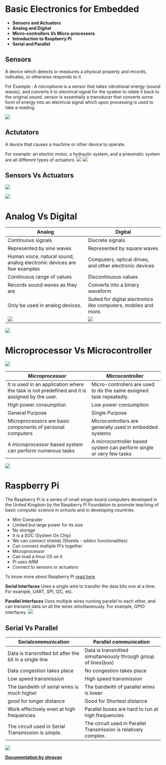 # **Basic Electronics for Embedded**

* **Sensors and Actuators**
* **Analog and Digital**
* **Micro-controllers Vs Micro-processors**
* **Introduction to Raspberry Pi**
* **Serial and Parallel**

## **Sensors**
A device which detects or measures a physical property and records, indicates, or otherwise responds to it.

For Example : A microphone is a sensor that takes vibrational energy (sound waves), and converts it to electrical signal for the system to relate it back to the original sound.
sensor is essentially a transducer that converts some form of energy into an electrical signal which upon processing is used to take a reading.

![](https://circuitdigest.com/sites/default/files/projectimage_tut/Basic-Sensors.jpg)

## **Actutators**
A device that causes a machine or other device to operate.

For example: an electric motor, a hydraulic system, and a pneumatic system are all different types of actuators.
![](https://qphs.fs.quoracdn.net/main-qimg-915195d635b850b1d45a42967ffafffc)
![](https://image1.slideserve.com/2043207/types-of-actuators-l.jpg)
## **Sensors Vs Actuators**
![](https://www.avsystem.com/media/top_sensor_types_used_in_iot-02.png)

![](https://microcontrollerslab.com/wp-content/uploads/2019/02/Difference-between-sensors-and-actuators.gif)

# **Analog Vs Digital**



| Analog | Digital |
| ------ | ------ |
| Continuous signals | Discrete signals |
| Represented by sine waves |Represented by square waves  |
| Human voice, natural sound, analog electronic devices are few examples | Computers, optical drives, and other electronic devices |
| Continuous range of values | Discontinuous values |
| Records sound waves as they are | Converts into a binary waveform |
| Only be used in analog devices. | Suited for digital electronics like computers, mobiles and more. |
| ![](https://encrypted-tbn0.gstatic.com/images?q=tbn%3AANd9GcS7yXp0gxfIQ3mqY0rg-2ZMKErvj0iNidp4BQ&usqp=CAU) | ![](https://encrypted-tbn0.gstatic.com/images?q=tbn%3AANd9GcRT0ZjPnXFQS5pmQxofJ_WmTsA44fbxpJinSg&usqp=CAU) |

![](https://techdifferences.com/wp-content/uploads/2016/08/Analog-Signal-Vs-digital-Signal.jpg) 

# **Microprocessor Vs Microcontroller**
![](https://components101.com/sites/default/files/components/Difference-between-Microprocessor-and-Microcontroller.jpg)

| Microprocessor | Microcontroller |
| ------ | ------ |
| It is used in an application where the task is not predefined and it is assigned by the user. | Micro-controllers are used to do the same assigned task repeatedly. |
| High power consumption | Low power consumption |
| General Purpose | Single Purpose |
| Microprocessors are basic components of personal computers | Microcontrollers are generally used in embedded systems |
| A microprocessor based system can perform numerous tasks | A microcontroller based system can perform single or very few tasks |
![](https://rh6stzxdcl1wf9gj1fkj14uc-wpengine.netdna-ssl.com/wp-content/uploads/2017/10/Fig-1-MicrocontrollerMicroprocesser-300x167-1.png)

# **Raspberry Pi**
The Raspberry Pi is a series of small single-board computers developed in the United Kingdom by the Raspberry Pi Foundation to promote teaching of basic computer science in schools and in developing countries. 

* Mini Computer
* Limited but large power for its size
* No storage
* It is a SOC (System On Chip)
* We can connect shields (Shields - addon functionalities)
* Can connect multiple Pi’s together
* Microprocessor
* Can load a linux OS on it
* Pi uses ARM
* Connect to sensors or actuators

To know more about Raspberry Pi  [read here](https://www.raspberrypi.org/)


**Serial Interfaces**
Uses a single wire to transfer the data bits one at a time.
For example, UART, SPI, I2C, etc.

**Parallel Interfaces**
Uses multiple wires running parallel to each other, and can transmit data on all the wires simultaneously.
For example, GPIO interfaces.
![](https://projects-static.raspberrypi.org/projects/raspberry-pi-getting-started/0e07cfe2a142a41e6c97611e94057de6dddde935/en/images/pi-labelled-names.png)

## **Serial Vs Parallel**
| Serialcommunication | Parallel communication |
| ------ | ------ |
| Data is transmitted bit after the bit in a single line| Data is transmitted simultaneously through group of lines(bus) |
| Data congestion takes place | No congestion takes place |
| Low speed transmission | High speed transmission |
| The bandwith of serial wires is much higher | The bandwith of parallel wires is lower |
| good for longer distance | Good for Shortest distance |
| Work effectively even at high frequencies | Parallel buses are hard  to run at high frequencies |
| The circuit used in Serial Transmission is simple. | The circuit used in Parallel Transmission is relatively complex. |


![](https://techdifferences.com/wp-content/uploads/2016/04/Untitled.jpg)


[**Documentation by shravan**](https://gitlab.com/K_shravan_kumar)


